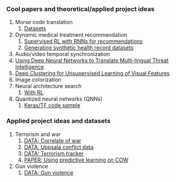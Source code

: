 ### Cool papers and theoretical/applied project ideas
1. Morse code translation
    1. [Datasets](https://arxiv.org/abs/1807.04239)
2. Dynamic medical treatment recommendation
    1. [Supervised RL with RNNs for recommendations](https://arxiv.org/abs/1807.01473)
    2. [Generating synthetic health record datasets](https://arxiv.org/abs/1807.01514)
3. Audio/video temporal synchronization
4. [Using Deep Neural Networks to Translate Multi-lingual Threat Intelligence](https://arxiv.org/abs/1807.07517v1)
5. [Deep Clustering for Unsupervised Learning of Visual Features](https://arxiv.org/abs/1807.05520v1)
6. Image colorization
7. Neural architecture search
    1. [With RL](https://arxiv.org/abs/1611.01578)
8. Quantized neural networks (QNNs)
    1. [Keras/TF code sample](https://github.com/BertMoons/QuantizedNeuralNetworks-Keras-Tensorflow)

### Applied project ideas and datasets
1. Terrorism and war
    1. [DATA: Correlate of war](http://www.correlatesofwar.org/data-sets)
    2. [DATA: Uppsala conflict data](http://ucdp.uu.se/)
    3. [DATA: Terrorism tracker](https://www.trackingterrorism.org/)
    4. [PAPER: Using predictive learning on COW](https://arxiv.org/pdf/1612.05844.pdf)
2. Gun violence
    1. [DATA: Gun violence](https://github.com/jamesqo/gun-violence-data)
